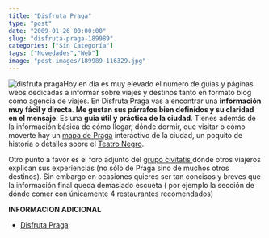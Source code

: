 ```yaml
---
title: "Disfruta Praga"
type: "post"
date: "2009-01-26 00:00:00"
slug: "disfruta-praga-189989"
categories: ["Sin Categoría"]
tags: ["Novedades","Web"]
image: "post-images/189989-116329.jpg"
---
```


![disfruta praga](post-images/189989-116329.jpg "disfruta praga")Hoy en dia es muy elevado el numero de guias y páginas webs dedicadas a informar sobre viajes y destinos tanto en formato blog como agencia de viajes. En Disfruta Praga vas a encontrar una **información muy fácil y directa**. **Me gustan sus párrafos bien definidos y su claridad en el mensaje**. Es una **guia útil y [](/wp-content/uploads/2009/01/189989-116330.jpg)práctica de la ciudad**. Tienes además de la información básica de cómo llegar, dónde dormir, que visitar o cómo moverte hay un [mapa de Praga](http://www.disfrutapraga.com/mapa) interactivo de la ciudad, un poquito de historia o detalles sobre el [Teatro Negro](http://www.disfrutapraga.com/teatro-negro).

Otro punto a favor es el foro adjunto del [grupo civitatis ](http://www.civitatis.com/foro/)dónde otros viajeros explican sus experiencias (no sólo de Praga sino de muchos otros destinos). Sin embargo en ocasiones quieres ser tan concisos y breves que la información final queda demasiado escueta ( por ejemplo la sección de dónde comer con únicamente 4 restaurantes recomendados)

**INFORMACION ADICIONAL**

- [Disfruta Praga](http://www.disfrutapraga.com/)
